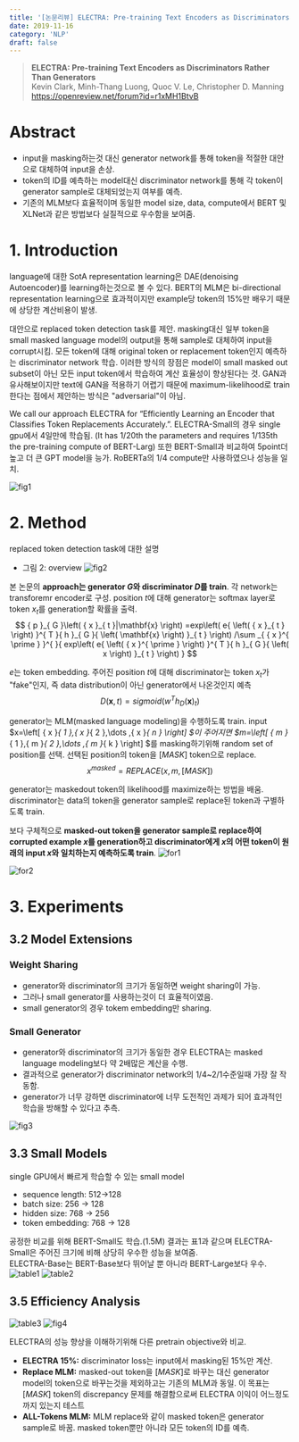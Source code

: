 ```yaml
---
title: '[논문리뷰] ELECTRA: Pre-training Text Encoders as Discriminators Rather Than Generators'
date: 2019-11-16
category: 'NLP'
draft: false
---
```


> **ELECTRA: Pre-training Text Encoders as Discriminators Rather Than Generators**  
Kevin Clark, Minh-Thang Luong, Quoc V. Le, Christopher D. Manning  
https://openreview.net/forum?id=r1xMH1BtvB


# Abstract
* input을 masking하는것 대신 generator network를 통해 token을 적절한 대안으로 대체하여 input을 손상.
* token의 ID를 예측하는 model대신 discriminator network를 통해 각 token이 generator sample로 대체되었는지 여부를 예측.
* 기존의 MLM보다 효율적이며 동일한 model size, data, compute에서 BERT 및 XLNet과 같은 방법보다 실질적으로 우수함을 보여줌.

# 1. Introduction
language에 대한 SotA representation learning은 DAE(denoising Autoencoder)를 learning하는것으로 볼 수 있다.
BERT의 MLM은 bi-directional representation learning으로 효과적이지만 example당 token의 15%만 배우기 때문에 상당한 계산비용이 발생.



대안으로 replaced token detection task를 제안.
masking대신 일부 token을 small masked language model의 output을 통해 sample로 대체하여 input을 corrupt시킴.
모든 token에 대해 original token or replacement token인지 예측하는 discriminator network 학습.
이러한 방식의 장점은 model이 small masked out subset이 아닌 모든 input token에서 학습하여 계산 효율성이 향상된다는 것.
GAN과 유사해보이지만 text에 GAN을 적용하기 어렵기 때문에 maximum-likelihood로 train한다는 점에서 제안하는 방식은 "adversarial"이 아님.



We call our approach ELECTRA for “Efficiently Learning an Encoder that Classifies Token Replacements Accurately.”.
ELECTRA-Small의 경우 single gpu에서 4일만에 학습됨. (It has 1/20th the parameters and requires 1/135th the pre-training compute of BERT-Larg)
또한 BERT-Small과 비교하여 5point더 높고 더 큰 GPT model을 능가.
RoBERTa의 1/4 compute만 사용하였으나 성능을 일치.

![fig1](./img/electra/fig1.png)

# 2. Method
replaced token detection task에 대한 설명
* 그림 2: overview
![fig2](./img/electra/fig2.png)



본 논문의 **approach는 generator $G$와 discriminator $D$를 train**.
각 network는 transforemr encoder로 구성.
position $t$에 대해 generator는 softmax layer로 token ${x}_{t}$를 generation할 확률을 출력.
$$
{ p }_{ G }\left( { x }_{ t }|\mathbf{x} \right) =exp\left( e{ \left( { x }_{ t } \right)  }^{ T }{ h }_{ G }{ \left( \mathbf{x} \right)  }_{ t } \right) /\sum _{ { x }^{ \prime  } }^{  }{ exp\left( e{ \left( { x }^{ \prime  } \right)  }^{ T }{ h }_{ G }{ \left( x \right)  }_{ t } \right)  }
$$

$e$는 token embedding.
주어진 position $t$에 대해 discriminator는 token ${x}_{t}$가 "fake"인지, 즉 data distribution이 아닌 generator에서 나온것인지 예측
$$
D\left( \mathbf{x},t \right) =sigmoid\left( { w }^{ T }{ h }_{ D }{ \left( \mathbf{x} \right)  }_{ t } \right)
$$


generator는 MLM(masked language modeling)을 수행하도록 train.
input $x=\left[ { x }_{ 1 },{ x }_{ 2 },\dots ,{ x }_{ n } \right] $이 주어지면 $m=\left[ { m }_{ 1 },{ m }_{ 2 },\dots ,{ m }_{ k } \right] $를 masking하기위해 random set of position를 선택.
선택된 position의 token을 $[MASK]$ token으로 replace.  
$$
{ x }^{ masked }=REPLACE\left( x,m,[MASK] \right)
$$



generator는 maskedout token의 likelihood를 maximize하는 방법을 배움.
discriminator는 data의 token을 generator sample로 replace된 token과 구별하도록 train.  

보다 구체적으로 **masked-out token을 generator sample로 replace하여 corrupted example $x$를 generation하고 discriminator에게 $x$의 어떤 token이 원래의 input $x$와 일치하는지 예측하도록 train**.
![for1](./img/electra/for1.png)


![for2](./img/electra/for2.png)

# 3. Experiments

## 3.2 Model Extensions
### Weight Sharing
* generator와 discriminator의 크기가 동일하면 weight sharing이 가능.
* 그러나 small generator를 사용하는것이 더 효율적이였음.
* small generator의 경우 tokem embedding만 sharing.

### Small Generator
* generator와 discriminator의 크기가 동일한 경우 ELECTRA는 masked language modeling보다 약 2배많은 계산을 수행.
* 결과적으로 generator가 discriminator network의 1/4~2/1수준일때 가장 잘 작동함.
* generator가 너무 강하면 discriminator에 너무 도전적인 과제가 되어 효과적인 학습을 방해할 수 있다고 추측.

![fig3](./img/electra/fig3.png)

## 3.3 Small Models

single GPU에서 빠르게 학습할 수 있는 small model
* sequence length: 512->128
* batch size: 256 -> 128
* hidden size: 768 -> 256
* token embedding: 768 -> 128


공정한 비교를 위해 BERT-Small도 학습.(1.5M)
결과는 표1과 같으며 ELECTRA-Small은 주어진 크기에 비해 상당히 우수한 성능을 보여줌.  
ELECTRA-Base는 BERT-Base보다 뛰어날 뿐 아니라 BERT-Large보다 우수.
![table1](./img/electra/table1.png)
![table2](./img/electra/table2.png)

## 3.5 Efficiency Analysis
![table3](./img/electra/table3.png)
![fig4](./img/electra/fig4.png)

ELECTRA의 성능 향상을 이해하기위해 다른 pretrain objective와 비교.
* **ELECTRA 15%:** discriminator loss는 input에서 masking된 15%만 계산.
* **Replace MLM:** masked-out token을 $[MASK]$로 바꾸는 대신 generator model의 token으로 바꾸는것을 제외하고는 기존의 MLM과 동일. 이 목표는 $[MASK]$ token의 discrepancy 문제를 해결함으로써 ELECTRA 이익이 어느정도까지 있는지 테스트
* **ALL-Tokens MLM:** MLM replace와 같이 masked token은 generator sample로 바꿈. masked token뿐만 아니라 모든 token의 ID를 예측.
